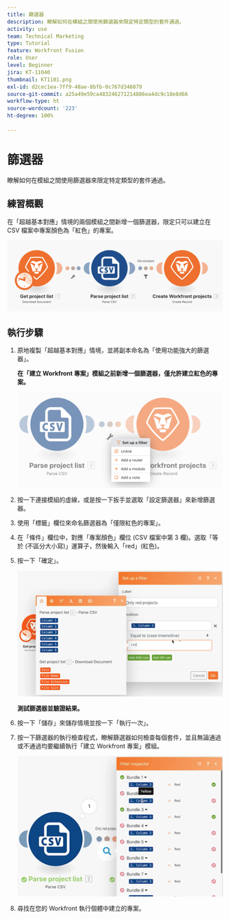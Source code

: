```yaml
---
title: 篩選器
description: 瞭解如何在模組之間使用篩選器來限定特定類型的套件通過。
activity: use
team: Technical Marketing
type: Tutorial
feature: Workfront Fusion
role: User
level: Beginner
jira: KT-11040
thumbnail: KT1101.png
exl-id: d2cec1ea-7ff9-48ae-8bfb-0c767d346079
source-git-commit: a25a49e59ca483246271214886ea4dc9c10e8d66
workflow-type: ht
source-wordcount: '223'
ht-degree: 100%

---
```


# 篩選器

瞭解如何在模組之間使用篩選器來限定特定類型的套件通過。

## 練習概觀

在「超越基本對應」情境的兩個模組之間新增一個篩選器，限定只可以建立在 CSV 檔案中專案顏色為「紅色」的專案。

![篩選器影像 1](../12-exercises/assets/filters-walkthrough-1.png)

## 執行步驟

1. 原地複製「超越基本對應」情境，並將副本命名為「使用功能強大的篩選器」。

   **在「建立 Workfront 專案」模組之前新增一個篩選器，僅允許建立紅色的專案。**

   ![篩選器影像 2](../12-exercises/assets/filters-walkthrough-2.png)

1. 按一下連接模組的虛線，或是按一下扳手並選取「設定篩選器」來新增篩選器。
1. 使用「標籤」欄位來命名篩選器為「僅限紅色的專案」。
1. 在「條件」欄位中，對應「專案顏色」欄位 (CSV 檔案中第 3 欄)。選取「等於 (不區分大小寫)」運算子，然後輸入「red」(紅色)。
1. 按一下「確定」。

   ![篩選器影像 3](../12-exercises/assets/filters-walkthrough-3.png)

   **測試篩選器並驗證結果。**

1. 按一下「儲存」來儲存情境並按一下「執行一次」。
1. 按一下篩選器的執行檢查程式，瞭解篩選器如何檢查每個套件，並且無論通過或不通過均要繼續執行「建立 Workfront 專案」模組。

   ![篩選器影像 4](../12-exercises/assets/filters-walkthrough-4.png)

1. 尋找在您的 Workfront 執行個體中建立的專案。

